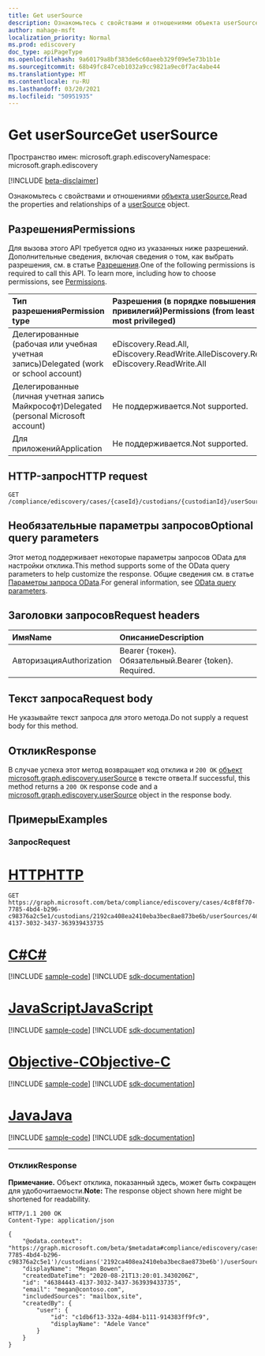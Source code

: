```yaml
---
title: Get userSource
description: Ознакомьтесь с свойствами и отношениями объекта userSource.
author: mahage-msft
localization_priority: Normal
ms.prod: ediscovery
doc_type: apiPageType
ms.openlocfilehash: 9a60179a8bf383de6c60aeeb329f09e5e73b1b1e
ms.sourcegitcommit: 68b49fc847ceb1032a9cc9821a9ec0f7ac4abe44
ms.translationtype: MT
ms.contentlocale: ru-RU
ms.lasthandoff: 03/20/2021
ms.locfileid: "50951935"
---
```

# <a name="get-usersource"></a><span data-ttu-id="2a7bc-103">Get userSource</span><span class="sxs-lookup"><span data-stu-id="2a7bc-103">Get userSource</span></span>

<span data-ttu-id="2a7bc-104">Пространство имен: microsoft.graph.ediscovery</span><span class="sxs-lookup"><span data-stu-id="2a7bc-104">Namespace: microsoft.graph.ediscovery</span></span>

[!INCLUDE [beta-disclaimer](../../includes/beta-disclaimer.md)]

<span data-ttu-id="2a7bc-105">Ознакомьтесь с свойствами и отношениями [объекта userSource.](../resources/ediscovery-usersource.md)</span><span class="sxs-lookup"><span data-stu-id="2a7bc-105">Read the properties and relationships of a [userSource](../resources/ediscovery-usersource.md) object.</span></span>

## <a name="permissions"></a><span data-ttu-id="2a7bc-106">Разрешения</span><span class="sxs-lookup"><span data-stu-id="2a7bc-106">Permissions</span></span>

<span data-ttu-id="2a7bc-p101">Для вызова этого API требуется одно из указанных ниже разрешений. Дополнительные сведения, включая сведения о том, как выбрать разрешения, см. в статье [Разрешения](/graph/permissions-reference).</span><span class="sxs-lookup"><span data-stu-id="2a7bc-p101">One of the following permissions is required to call this API. To learn more, including how to choose permissions, see [Permissions](/graph/permissions-reference).</span></span>

|<span data-ttu-id="2a7bc-109">Тип разрешения</span><span class="sxs-lookup"><span data-stu-id="2a7bc-109">Permission type</span></span>|<span data-ttu-id="2a7bc-110">Разрешения (в порядке повышения привилегий)</span><span class="sxs-lookup"><span data-stu-id="2a7bc-110">Permissions (from least to most privileged)</span></span>|
|:---|:---|
|<span data-ttu-id="2a7bc-111">Делегированные (рабочая или учебная учетная запись)</span><span class="sxs-lookup"><span data-stu-id="2a7bc-111">Delegated (work or school account)</span></span>|<span data-ttu-id="2a7bc-112">eDiscovery.Read.All, eDiscovery.ReadWrite.All</span><span class="sxs-lookup"><span data-stu-id="2a7bc-112">eDiscovery.Read.All, eDiscovery.ReadWrite.All</span></span>|
|<span data-ttu-id="2a7bc-113">Делегированные (личная учетная запись Майкрософт)</span><span class="sxs-lookup"><span data-stu-id="2a7bc-113">Delegated (personal Microsoft account)</span></span>|<span data-ttu-id="2a7bc-114">Не поддерживается.</span><span class="sxs-lookup"><span data-stu-id="2a7bc-114">Not supported.</span></span>|
|<span data-ttu-id="2a7bc-115">Для приложений</span><span class="sxs-lookup"><span data-stu-id="2a7bc-115">Application</span></span>|<span data-ttu-id="2a7bc-116">Не поддерживается.</span><span class="sxs-lookup"><span data-stu-id="2a7bc-116">Not supported.</span></span>|

## <a name="http-request"></a><span data-ttu-id="2a7bc-117">HTTP-запрос</span><span class="sxs-lookup"><span data-stu-id="2a7bc-117">HTTP request</span></span>

<!-- {
  "blockType": "ignored"
}
-->

``` http
GET /compliance/ediscovery/cases/{caseId}/custodians/{custodianId}/userSources/{userSourceId}
```

## <a name="optional-query-parameters"></a><span data-ttu-id="2a7bc-118">Необязательные параметры запросов</span><span class="sxs-lookup"><span data-stu-id="2a7bc-118">Optional query parameters</span></span>

<span data-ttu-id="2a7bc-119">Этот метод поддерживает некоторые параметры запросов OData для настройки отклика.</span><span class="sxs-lookup"><span data-stu-id="2a7bc-119">This method supports some of the OData query parameters to help customize the response.</span></span> <span data-ttu-id="2a7bc-120">Общие сведения см. в статье [Параметры запроса OData](/graph/query-parameters).</span><span class="sxs-lookup"><span data-stu-id="2a7bc-120">For general information, see [OData query parameters](/graph/query-parameters).</span></span>

## <a name="request-headers"></a><span data-ttu-id="2a7bc-121">Заголовки запросов</span><span class="sxs-lookup"><span data-stu-id="2a7bc-121">Request headers</span></span>

|<span data-ttu-id="2a7bc-122">Имя</span><span class="sxs-lookup"><span data-stu-id="2a7bc-122">Name</span></span>|<span data-ttu-id="2a7bc-123">Описание</span><span class="sxs-lookup"><span data-stu-id="2a7bc-123">Description</span></span>|
|:---|:---|
|<span data-ttu-id="2a7bc-124">Авторизация</span><span class="sxs-lookup"><span data-stu-id="2a7bc-124">Authorization</span></span>|<span data-ttu-id="2a7bc-p103">Bearer {токен}. Обязательный.</span><span class="sxs-lookup"><span data-stu-id="2a7bc-p103">Bearer {token}. Required.</span></span>|

## <a name="request-body"></a><span data-ttu-id="2a7bc-127">Текст запроса</span><span class="sxs-lookup"><span data-stu-id="2a7bc-127">Request body</span></span>

<span data-ttu-id="2a7bc-128">Не указывайте текст запроса для этого метода.</span><span class="sxs-lookup"><span data-stu-id="2a7bc-128">Do not supply a request body for this method.</span></span>

## <a name="response"></a><span data-ttu-id="2a7bc-129">Отклик</span><span class="sxs-lookup"><span data-stu-id="2a7bc-129">Response</span></span>

<span data-ttu-id="2a7bc-130">В случае успеха этот метод возвращает код отклика и `200 OK` [объект microsoft.graph.ediscovery.userSource](../resources/ediscovery-usersource.md) в тексте ответа.</span><span class="sxs-lookup"><span data-stu-id="2a7bc-130">If successful, this method returns a `200 OK` response code and a [microsoft.graph.ediscovery.userSource](../resources/ediscovery-usersource.md) object in the response body.</span></span>

## <a name="examples"></a><span data-ttu-id="2a7bc-131">Примеры</span><span class="sxs-lookup"><span data-stu-id="2a7bc-131">Examples</span></span>

### <a name="request"></a><span data-ttu-id="2a7bc-132">Запрос</span><span class="sxs-lookup"><span data-stu-id="2a7bc-132">Request</span></span>


# <a name="http"></a>[<span data-ttu-id="2a7bc-133">HTTP</span><span class="sxs-lookup"><span data-stu-id="2a7bc-133">HTTP</span></span>](#tab/http)
<!-- {
  "blockType": "request",
  "name": "get_usersource_2"
}
-->

``` http
GET https://graph.microsoft.com/beta/compliance/ediscovery/cases/4c8f8f70-7785-4bd4-b296-c98376a2c5e1/custodians/2192ca408ea2410eba3bec8ae873be6b/userSources/46384443-4137-3032-3437-363939433735
```
# <a name="c"></a>[<span data-ttu-id="2a7bc-134">C#</span><span class="sxs-lookup"><span data-stu-id="2a7bc-134">C#</span></span>](#tab/csharp)
[!INCLUDE [sample-code](../includes/snippets/csharp/get-usersource-2-csharp-snippets.md)]
[!INCLUDE [sdk-documentation](../includes/snippets/snippets-sdk-documentation-link.md)]

# <a name="javascript"></a>[<span data-ttu-id="2a7bc-135">JavaScript</span><span class="sxs-lookup"><span data-stu-id="2a7bc-135">JavaScript</span></span>](#tab/javascript)
[!INCLUDE [sample-code](../includes/snippets/javascript/get-usersource-2-javascript-snippets.md)]
[!INCLUDE [sdk-documentation](../includes/snippets/snippets-sdk-documentation-link.md)]

# <a name="objective-c"></a>[<span data-ttu-id="2a7bc-136">Objective-C</span><span class="sxs-lookup"><span data-stu-id="2a7bc-136">Objective-C</span></span>](#tab/objc)
[!INCLUDE [sample-code](../includes/snippets/objc/get-usersource-2-objc-snippets.md)]
[!INCLUDE [sdk-documentation](../includes/snippets/snippets-sdk-documentation-link.md)]

# <a name="java"></a>[<span data-ttu-id="2a7bc-137">Java</span><span class="sxs-lookup"><span data-stu-id="2a7bc-137">Java</span></span>](#tab/java)
[!INCLUDE [sample-code](../includes/snippets/java/get-usersource-2-java-snippets.md)]
[!INCLUDE [sdk-documentation](../includes/snippets/snippets-sdk-documentation-link.md)]

---


### <a name="response"></a><span data-ttu-id="2a7bc-138">Отклик</span><span class="sxs-lookup"><span data-stu-id="2a7bc-138">Response</span></span>

<span data-ttu-id="2a7bc-139">**Примечание.** Объект отклика, показанный здесь, может быть сокращен для удобочитаемости.</span><span class="sxs-lookup"><span data-stu-id="2a7bc-139">**Note:** The response object shown here might be shortened for readability.</span></span>
<!-- {
  "blockType": "response",
  "truncated": true,
  "@odata.type": "microsoft.graph.ediscovery.userSource"
}
-->

``` http
HTTP/1.1 200 OK
Content-Type: application/json

{
    "@odata.context": "https://graph.microsoft.com/beta/$metadata#compliance/ediscovery/cases('4c8f8f70-7785-4bd4-b296-c98376a2c5e1')/custodians('2192ca408ea2410eba3bec8ae873be6b')/userSources",
    "displayName": "Megan Bowen",
    "createdDateTime": "2020-08-21T13:20:01.3430206Z",
    "id": "46384443-4137-3032-3437-363939433735",
    "email": "megan@contoso.com",
    "includedSources": "mailbox,site",
    "createdBy": {
        "user": {
            "id": "c1db6f13-332a-4d84-b111-914383ff9fc9",
            "displayName": "Adele Vance"
        }
    }
}
```
